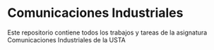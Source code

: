 # Comunicaciones Industriales
Este repositorio contiene todos los trabajos y tareas de la asignatura Comunicaciones Industriales de la USTA